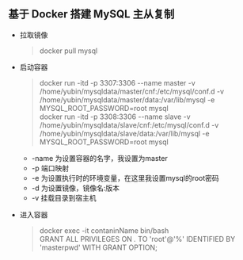 ## 基于 Docker 搭建 MySQL 主从复制   
- 拉取镜像 
    > docker pull mysql   
- 启动容器    
    > docker run -itd -p 3307:3306 --name master -v /home/yubin/mysqldata/master/cnf:/etc/mysql/conf.d -v /home/yubin/mysqldata/master/data:/var/lib/mysql -e MYSQL_ROOT_PASSWORD=root mysql    
    > docker run -itd -p 3308:3306 --name slave -v /home/yubin/mysqldata/slave/cnf:/etc/mysql/conf.d -v /home/yubin/mysqldata/slave/data:/var/lib/mysql -e MYSQL_ROOT_PASSWORD=root mysql      
    - -name 为设置容器的名字，我设置为master
    - -p 端口映射    
    - -e 为设置执行时的环境变量，在这里我设置mysql的root密码       
    - -d 为设置镜像，镜像名:版本     
    - -v 挂载目录到宿主机   

- 进入容器   
    >  docker exec -it contaninName bin/bash    
 GRANT ALL PRIVILEGES ON *.* TO 'root'@'%' IDENTIFIED BY 'masterpwd' WITH GRANT OPTION;